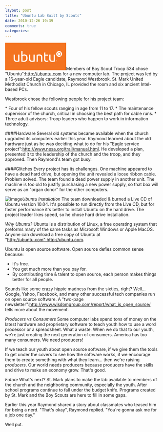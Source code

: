 ```yaml
---
layout: post
title: "Ubuntu Lab Built by Scouts"
date: 2010-12-26 19:39
comments: true
categories: 
---
```

<img src="/images/ubuntu.png" border="0" alt="image" name="image" class="right" width="200" height="90" />Members of Boy Scout Troop 534 chose "Ubuntu":http://ubuntu.com for a new computer lab. The project was led by a 16-year-old Eagle candidate, Raymond Westbrook. St. Mark United Methodist Church in Chicago, IL provided the room and six ancient Intel-based PCs.

Westbrook chose the following people for his project team:

<p>
* Four of his fellow scouts ranging in age from 11 to 17.
* The maintenance supervisor of the church, critical in choosing the best path for cable runs.
* Three adult advisors: Troop leaders who happen to work in information technology.
</p>

####Hardware
Several old systems became available when the church upgraded its computers earlier this year. Raymond learned about the old hardware just as he was deciding what to do for his "Eagle service project":http://www.nesa.org/trail/manual.html. He developed a plan, presented it to the leadership of the church and the troop, and they approved. Then Raymond's team got busy.

####Glitches
Every project has its challenges. One machine appeared to have a dead hard drive, but opening the unit revealed a loose ribbon cable. Problem solved. The team found a dead power supply in another unit. The machine is too old to justify purchasing a new power supply, so that box will serve as an "organ donor" for the other computers.

<img src="{filedir_1}ubuntu_lab.jpg" border="0" alt="image" name="image" class="right" width="300" height="177" />*Ubuntu Installation*
The team downloaded & burned a Live CD of Ubuntu version 10.04. It's possible to run directly from the Live CD, but for faster performance it's better to install Ubuntu on the hard drive. The project leader likes speed, so he chose hard drive installation.

*Why Ubuntu?*
Ubuntu is a distribution of Linux, a free operating system that preforms many of the same tasks as Microsoft Windows or Apple MacOS. Anyone can download a free copy of Ubuntu at "http://ubuntu.com":http://ubuntu.com.

Ubuntu is open source software. Open source defies common sense because:

* It's free.
* You get much more than you pay for.
* By contributing time & talent to open source, each person makes things better for all people.  

Sounds like some crazy hippie madness from the sixties, right? Well... Google, Yahoo, Facebook, and many other successful tech companies run on open source software. A "two-page newsletter":http://www.wisdomgroup.com/report/what_is_open_source/ tells more about the movement.

*Producers vs Consumers*
Some computer labs spend tons of money on the latest hardware and proprietary software to teach youth how to use a word processor or a spreadsheet. What a waste. When we do that to our youth, we're just creating the next generation of consumers. America has too many consumers. We need producers! 

If we teach our youth about open source software, if we give them the tools to get under the covers to see how the software works, if we encourage them to create something with what they learn... then we're raising _producers_. Our world needs producers because producers have the skills and drive to make an economy grow. That's good.

*Future*
What's next? St. Mark plans to make the lab available to members of the church and the neighboring community, especially the youth. After school programs continue to fall under the budget knife. Programs created by St. Mark and the Boy Scouts are here to fill in some gaps.

Earlier this year Raymond shared a story about classmates who teased him for being a nerd. "That's okay", Raymond replied. "You're gonna ask me for a job one day." 

Well put.

